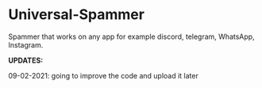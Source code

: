 # Universal-Spammer
Spammer that works on any app for example discord, telegram, WhatsApp, Instagram.


**UPDATES:**

09-02-2021:
going to improve the code and upload it later




